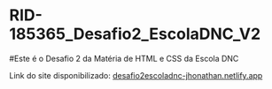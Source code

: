# RID-185365_Desafio2_EscolaDNC_V2

#Este é o Desafio 2 da Matéria de HTML e CSS da Escola DNC

Link do site disponibilizado: [desafio2escoladnc-jhonathan.netlify.app](https://desafio2escoladnc-jhonathan.netlify.app/)
